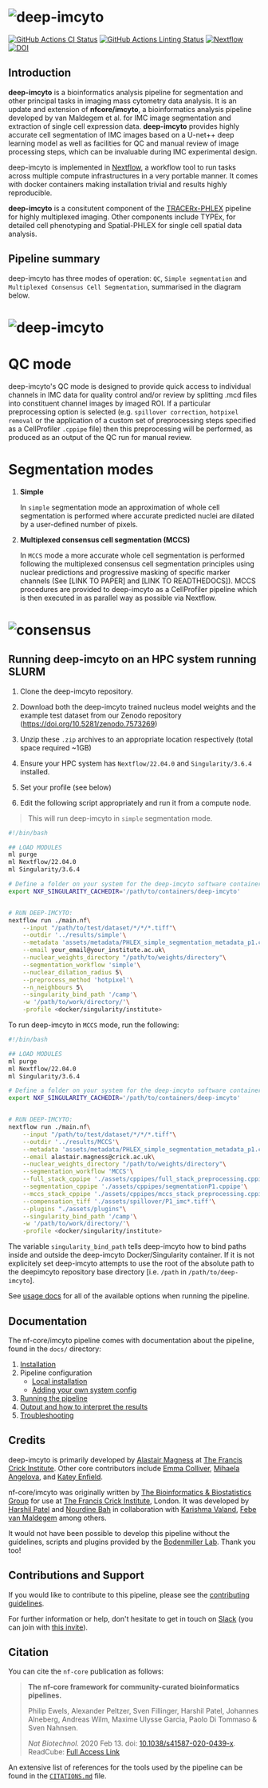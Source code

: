 # ![deep-imcyto](docs/images/deepimcyto.png)

[![GitHub Actions CI Status](https://github.com/nf-core/imcyto/workflows/nf-core%20CI/badge.svg)](https://github.com/nf-core/imcyto/actions)
[![GitHub Actions Linting Status](https://github.com/nf-core/imcyto/workflows/nf-core%20linting/badge.svg)](https://github.com/nf-core/imcyto/actions)
[![Nextflow](https://img.shields.io/badge/nextflow-%E2%89%A519.10.0-brightgreen.svg)](https://www.nextflow.io/)
[![DOI](https://zenodo.org/badge/DOI/10.5281/zenodo.3865430.svg)](https://doi.org/10.5281/zenodo.3865430)

## Introduction

**deep-imcyto** is a bioinformatics analysis pipeline for segmentation and other principal tasks in imaging mass cytometry data analysis. It is an update and extension of **nfcore/imcyto**, a bioinformatics analysis pipeline developed by van Maldegem et al. for IMC image segmentation and extraction of single cell expression data. **deep-imcyto** provides highly accurate cell segmentation of IMC images based on a U-net++ deep learning model as well as facilities for QC and manual review of image processing steps, which can be invaluable during IMC experimental design. 

deep-imcyto is implemented in [Nextflow](https://www.nextflow.io), a workflow tool to run tasks across multiple compute infrastructures in a very portable manner. It comes with docker containers making installation trivial and results highly reproducible.

**deep-imcyto** is a consitutent component of the [TRACERx-PHLEX](https://github.com/FrancisCrickInstitute/TRACERx-PHLEX) pipeline for highly multiplexed imaging. Other components include TYPEx, for detailed cell phenotyping and Spatial-PHLEX for single cell spatial data analysis.

## Pipeline summary

deep-imcyto has three modes of operation: `QC`, `Simple segmentation` and `Multiplexed Consensus Cell Segmentation`, summarised in the diagram below.

# ![deep-imcyto](docs/images/deep_imcyto_overview.png)


# QC mode

deep-imcyto's QC mode is designed to provide quick access to individual channels in IMC data for quality control and/or review by splitting .mcd files into constituent channel images by imaged ROI. If a particular preprocessing option is selected (e.g. `spillover correction`, `hotpixel removal` or the application of a custom set of preprocessing steps specified as a CellProfiler `.cppipe` file) then this preprocessing will be performed, as produced as an output of the QC run for manual review.

# Segmentation modes

1. **Simple**
    
    In `simple` segmentation mode an approximation of whole cell segmentation is performed where accurate predicted nuclei are dilated by a user-defined number of pixels.

2. **Multiplexed consensus cell segmentation (MCCS)**
    
    In `MCCS` mode a more accurate whole cell segmentation is performed following the multiplexed consensus cell segmentation principles using nuclear predictions and progressive masking of specific marker channels (See [LINK TO PAPER] and [LINK TO READTHEDOCS]). MCCS procedures are provided to deep-imcyto as a CellProfiler pipeline which is then executed in as parallel way as possible via Nextflow.

# ![consensus](docs/images/consensus.png)


<!-- ## Quick Start

deep-imcyto is designed with HPC systems in mind due to the high processing requirements of large scale IMC cohorts. However it may be run outside of this context, provided the user has access to a CUDA-enabled GPU. To run deep-imcyto on your system with the test data, perform the following:

i. Install [`nextflow`](https://nf-co.re/usage/installation)

ii. Install one of [`docker`](https://docs.docker.com/engine/installation/) or [`singularity`](https://www.sylabs.io/guides/3.0/user-guide/)

iii. Download the pipeline and test it on a minimal dataset with a single command

```bash
nextflow run nf-core/imcyto -profile test,<docker/singularity/institute>
```

> Please check [nf-core/configs](https://github.com/nf-core/configs#documentation) to see if a custom config file to run nf-core pipelines already exists for your Institute. If so, you can simply use `-profile <institute>` in your command. This will enable either `docker` or `singularity` and set the appropriate execution settings for your local compute environment.

iv. Start running your own analysis! -->

## Running deep-imcyto on an HPC system running SLURM


1. Clone the deep-imcyto repository.

2. Download both the deep-imcyto trained nucleus model weights and the example test dataset from our Zenodo repository (https://doi.org/10.5281/zenodo.7573269)

3. Unzip these `.zip` archives to an appropriate location respectively (total space required ~1GB)

4. Ensure your HPC system has `Nextflow/22.04.0` and `Singularity/3.6.4` installed.

5. Set your profile (see below)

6. Edit the following script appropriately and run it from a compute node.

> This will run deep-imcyto in `simple` segmentation mode.

```bash
#!/bin/bash

## LOAD MODULES
ml purge
ml Nextflow/22.04.0
ml Singularity/3.6.4

# Define a folder on your system for the deep-imcyto software containers to be stored (space required ~10GB):
export NXF_SINGULARITY_CACHEDIR='/path/to/containers/deep-imcyto'


# RUN DEEP-IMCYTO:
nextflow run ./main.nf\
    --input "/path/to/test/dataset/*/*/*.tiff"\
    --outdir '../results/simple'\
    --metadata 'assets/metadata/PHLEX_simple_segmentation_metadata_p1.csv'\
    --email your_email@your_institute.ac.uk\
    --nuclear_weights_directory "/path/to/weights/directory"\
    --segmentation_workflow 'simple'\
    --nuclear_dilation_radius 5\
    --preprocess_method 'hotpixel'\
    --n_neighbours 5\
    --singularity_bind_path '/camp'\
    -w '/path/to/work/directory/'\
    -profile <docker/singularity/institute>
```
To run deep-imcyto in `MCCS` mode, run the following:

```bash
#!/bin/bash

## LOAD MODULES
ml purge
ml Nextflow/22.04.0
ml Singularity/3.6.4

# Define a folder on your system for the deep-imcyto software containers to be stored (space required ~10GB):
export NXF_SINGULARITY_CACHEDIR='/path/to/containers/deep-imcyto'


# RUN DEEP-IMCYTO:
nextflow run ./main.nf\
    --input "/path/to/test/dataset/*/*/*.tiff"\
    --outdir '../results/MCCS'\
    --metadata 'assets/metadata/PHLEX_simple_segmentation_metadata_p1.csv'\
    --email alastair.magness@crick.ac.uk\
    --nuclear_weights_directory "/path/to/weights/directory"\
    --segmentation_workflow 'MCCS'\
    --full_stack_cppipe './assets/cppipes/full_stack_preprocessing.cppipe'\
    --segmentation_cppipe './assets/cppipes/segmentationP1.cppipe'\
    --mccs_stack_cppipe './assets/cppipes/mccs_stack_preprocessing.cppipe'\
    --compensation_tiff './assets/spillover/P1_imc*.tiff'\
    --plugins "./assets/plugins"\
    --singularity_bind_path '/camp'\
    -w '/path/to/work/directory/'\
    -profile <docker/singularity/institute>
```

The variable `singularity_bind_path` tells deep-imcyto how to bind paths inside and outside the deep-imcyto Docker/Singularity container. If it is not explicitely set deep-imcyto attempts to use the root of the absolute path to the deepimcyto repository base directory [i.e. `/path` in `/path/to/deep-imcyto`].

See [usage docs](docs/usage.md) for all of the available options when running the pipeline.

## Documentation

The nf-core/imcyto pipeline comes with documentation about the pipeline, found in the `docs/` directory:

1. [Installation](https://nf-co.re/usage/installation)
2. Pipeline configuration
    * [Local installation](https://nf-co.re/usage/local_installation)
    * [Adding your own system config](https://nf-co.re/usage/adding_own_config)
3. [Running the pipeline](docs/usage.md)
4. [Output and how to interpret the results](docs/output.md)
5. [Troubleshooting](https://nf-co.re/usage/troubleshooting)

## Credits

deep-imcyto is primarily developed by [Alastair Magness](mailto:alastair.magness@crick.ac.uk) at [The Francis Crick Institute](https://www.crick.ac.uk). Other core contributors include [Emma Colliver](mailto:emma.colliver@crick.ac.uk), [Mihaela Angelova](mailto:mihaela.angelova@crick.ac.uk), and [Katey Enfield](katey.enfield@crick.ac.uk).

nf-core/imcyto was originally written by [The Bioinformatics & Biostatistics Group](https://www.crick.ac.uk/research/science-technology-platforms/bioinformatics-and-biostatistics/) for use at [The Francis Crick Institute](https://www.crick.ac.uk/), London. It was developed by [Harshil Patel](mailto:harshil.patel@crick.ac.uk) and [Nourdine Bah](mailto:nourdine.bah@crick.ac.uk) in collaboration with [Karishma Valand](mailto:karishma.valand@crick.ac.uk), [Febe van Maldegem](mailto:febe.vanmaldegem@crick.ac.uk) among others.



It would not have been possible to develop this pipeline without the guidelines, scripts and plugins provided by the [Bodenmiller Lab](http://www.bodenmillerlab.com/). Thank you too!

## Contributions and Support

If you would like to contribute to this pipeline, please see the [contributing guidelines](.github/CONTRIBUTING.md).

For further information or help, don't hesitate to get in touch on [Slack](https://nfcore.slack.com/channels/imcyto) (you can join with [this invite](https://nf-co.re/join/slack)).

## Citation



You can cite the `nf-core` publication as follows:

> **The nf-core framework for community-curated bioinformatics pipelines.**
>
> Philip Ewels, Alexander Peltzer, Sven Fillinger, Harshil Patel, Johannes Alneberg, Andreas Wilm, Maxime Ulysse Garcia, Paolo Di Tommaso & Sven Nahnsen.
>
> _Nat Biotechnol._ 2020 Feb 13. doi: [10.1038/s41587-020-0439-x](https://dx.doi.org/10.1038/s41587-020-0439-x).  
> ReadCube: [Full Access Link](https://rdcu.be/b1GjZ)

An extensive list of references for the tools used by the pipeline can be found in the [`CITATIONS.md`](CITATIONS.md) file.
